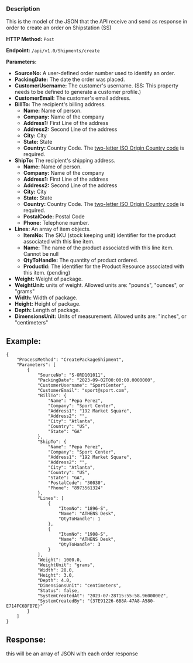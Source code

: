 ### Description
This is the model of the JSON that the API receive and send as response in order to create an order on Shipstation (SS)

**HTTP Method:** `Post`

**Endpoint:** `/api/v1.0/Shipments/create`

**Parameters:** 
- **SourceNo:** A user-defined order number used to identify an order.
- **PackingDate:** The date the order was placed.
- **CustomerUsername:** The customer's username. (SS: This property needs to be defined to generate a customer profile.)
- **CustomerEmail:** The customer's email address.
- **BillTo:** The recipient's billing address.
  - **Name:** Name of person.
  - **Company:** Name of the company
  - **Address1:** First Line of the address
  - **Address2:** Second Line of the address
  - **City:** City
  - **State:** State
  - **Country:**  Country Code. The [two-letter ISO Origin Country code](https://www.nationsonline.org/oneworld/country_code_list.htm) is required.
- **ShipTo:** The recipient's shipping address.
  - **Name:** Name of person.
  - **Company:** Name of the company
  - **Address1:** First Line of the address
  - **Address2:** Second Line of the address
  - **City:** City
  - **State:** State
  - **Country:** Country Code. The [two-letter ISO Origin Country code](https://www.nationsonline.org/oneworld/country_code_list.htm) is required.
  - **PostalCode:** Postal Code
  - **Phone:** 	Telephone number.
- **Lines:** An array of item objects.
  - **ItemNo:** The SKU (stock keeping unit) identifier for the product associated with this line item.
  - **Name:** The name of the product associated with this line item. Cannot be null
  - **QtyToHandle:** The quantity of product ordered.
  - **ProductId:** The identifier for the Product Resource associated with this item. (pending)
- **Weight:** Weight of package.
- **WeightUnit:** units of weight. Allowed units are: "pounds", "ounces", or "grams"
- **Width:** Width of package.
- **Height:** Height of package.
- **Depth:** Length of package.
- **DimensionsUnit:** Units of measurement. Allowed units are: "inches", or "centimeters"

## Example:

```
{
    "ProcessMethod": "CreatePackageShipment",
    "Parameters": [
        {
            "SourceNo": "S-ORD101011",
            "PackingDate": "2023-09-02T00:00:00.0000000",
            "CustomerUsername": "SportCenter",
            "CustomerEmail": "sport@sport.com",
            "BillTo": {
                "Name": "Pepa Perez",
                "Company": "Sport Center",
                "Address1": "192 Market Square",
                "Address2": "",
                "City": "Atlanta",
                "Country": "US",
                "State": "GA"
            },
            "ShipTo": {
                "Name": "Pepa Perez",
                "Company": "Sport Center",
                "Address1": "192 Market Square",
                "Address2": "",
                "City": "Atlanta",
                "Country": "US",
                "State": "GA",
                "PostalCode": "30030",
                "Phone": "8973561324"
            },
            "Lines": [
                {
                    "ItemNo": "1896-S",
                    "Name": "ATHENS Desk",
                    "QtyToHandle": 1
                },
                {
                    "ItemNo": "1908-S",
                    "Name": "ATHENS Desk",
                    "QtyToHandle": 3
                }
            ],
            "Weight": 1000.0,
            "WeightUnit": "grams",
            "Width": 28.0,
            "Height": 3.0,
            "Depth": 4.0,
            "DimensionsUnit": "centimeters",
            "Status": false,
            "SystemCreatedAt": "2023-07-28T15:55:58.9600000Z",
            "SystemCreatedBy": "{37E91226-6B8A-47A8-A580-E714FC6BFB7E}"
        }
    ]
}
```

## Response:

this will be an array of JSON with each order response 



